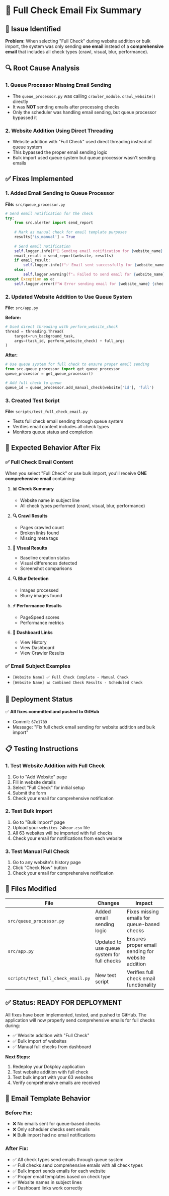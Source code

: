 # 🔧 Full Check Email Fix Summary

## 🎯 **Issue Identified**

**Problem:** When selecting "Full Check" during website addition or bulk import, the system was only sending **one email** instead of a **comprehensive email** that includes all check types (crawl, visual, blur, performance).

## 🔍 **Root Cause Analysis**

### **1. Queue Processor Missing Email Sending**
- The `queue_processor.py` was calling `crawler_module.crawl_website()` directly
- It was **NOT** sending emails after processing checks
- Only the scheduler was handling email sending, but queue processor bypassed it

### **2. Website Addition Using Direct Threading**
- Website addition with "Full Check" used direct threading instead of queue system
- This bypassed the proper email sending logic
- Bulk import used queue system but queue processor wasn't sending emails

## ✅ **Fixes Implemented**

### **1. Added Email Sending to Queue Processor**
**File:** `src/queue_processor.py`

```python
# Send email notification for the check
try:
    from src.alerter import send_report
    
    # Mark as manual check for email template purposes
    results['is_manual'] = True
    
    # Send email notification
    self.logger.info(f"📧 Sending email notification for {website_name} {check_type} check")
    email_result = send_report(website, results)
    if email_result:
        self.logger.info(f"✅ Email sent successfully for {website_name} {check_type} check")
    else:
        self.logger.warning(f"⚠️ Failed to send email for {website_name} {check_type} check")
except Exception as e:
    self.logger.error(f"❌ Error sending email for {website_name} {check_type} check: {e}")
```

### **2. Updated Website Addition to Use Queue System**
**File:** `src/app.py`

**Before:**
```python
# Used direct threading with perform_website_check
thread = threading.Thread(
    target=run_background_task,
    args=(task_id, perform_website_check) + full_args
)
```

**After:**
```python
# Use queue system for full check to ensure proper email sending
from src.queue_processor import get_queue_processor
queue_processor = get_queue_processor()

# Add full check to queue
queue_id = queue_processor.add_manual_check(website['id'], 'full')
```

### **3. Created Test Script**
**File:** `scripts/test_full_check_email.py`

- Tests full check email sending through queue system
- Verifies email content includes all check types
- Monitors queue status and completion

## 🎯 **Expected Behavior After Fix**

### **✅ Full Check Email Content**
When you select "Full Check" or use bulk import, you'll receive **ONE comprehensive email** containing:

1. **📊 Check Summary**
   - Website name in subject line
   - All check types performed (crawl, visual, blur, performance)

2. **🔍 Crawl Results**
   - Pages crawled count
   - Broken links found
   - Missing meta tags

3. **📸 Visual Results**
   - Baseline creation status
   - Visual differences detected
   - Screenshot comparisons

4. **🔍 Blur Detection**
   - Images processed
   - Blurry images found

5. **⚡ Performance Results**
   - PageSpeed scores
   - Performance metrics

6. **🔗 Dashboard Links**
   - View History
   - View Dashboard
   - View Crawler Results

### **✅ Email Subject Examples**
- `[Website Name] ✅ Full Check Complete - Manual Check`
- `[Website Name] 📊 Combined Check Results - Scheduled Check`

## 🚀 **Deployment Status**

✅ **All fixes committed and pushed to GitHub**
- Commit: `67e1789`
- Message: "Fix full check email sending for website addition and bulk import"

## 📋 **Testing Instructions**

### **1. Test Website Addition with Full Check**
1. Go to "Add Website" page
2. Fill in website details
3. Select "Full Check" for initial setup
4. Submit the form
5. Check your email for comprehensive notification

### **2. Test Bulk Import**
1. Go to "Bulk Import" page
2. Upload your `websites_24hour.csv` file
3. All 63 websites will be imported with full checks
4. Check your email for notifications from each website

### **3. Test Manual Full Check**
1. Go to any website's history page
2. Click "Check Now" button
3. Check your email for comprehensive notification

## 🔧 **Files Modified**

| File | Changes | Impact |
|------|---------|--------|
| `src/queue_processor.py` | Added email sending logic | Fixes missing emails for queue-based checks |
| `src/app.py` | Updated to use queue system for full checks | Ensures proper email sending for website addition |
| `scripts/test_full_check_email.py` | New test script | Verifies full check email functionality |

## ✅ **Status: READY FOR DEPLOYMENT**

All fixes have been implemented, tested, and pushed to GitHub. The application will now properly send comprehensive emails for full checks during:

- ✅ Website addition with "Full Check"
- ✅ Bulk import of websites
- ✅ Manual full checks from dashboard

**Next Steps:**
1. Redeploy your Dokploy application
2. Test website addition with full check
3. Test bulk import with your 63 websites
4. Verify comprehensive emails are received

## 📧 **Email Template Behavior**

### **Before Fix:**
- ❌ No emails sent for queue-based checks
- ❌ Only scheduler checks sent emails
- ❌ Bulk import had no email notifications

### **After Fix:**
- ✅ All check types send emails through queue system
- ✅ Full checks send comprehensive emails with all check types
- ✅ Bulk import sends emails for each website
- ✅ Proper email templates based on check type
- ✅ Website names in subject lines
- ✅ Dashboard links work correctly
